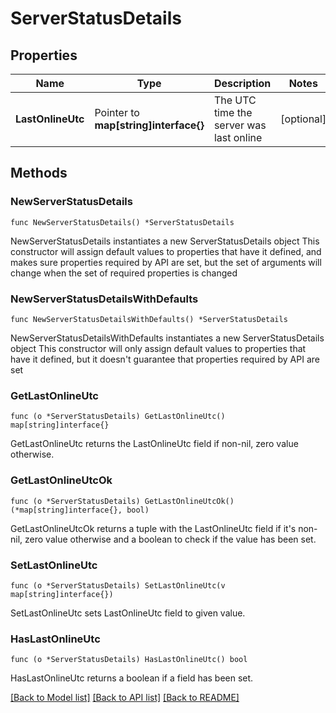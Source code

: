 # ServerStatusDetails

## Properties

Name | Type | Description | Notes
------------ | ------------- | ------------- | -------------
**LastOnlineUtc** | Pointer to **map[string]interface{}** | The UTC time the server was last online | [optional] 

## Methods

### NewServerStatusDetails

`func NewServerStatusDetails() *ServerStatusDetails`

NewServerStatusDetails instantiates a new ServerStatusDetails object
This constructor will assign default values to properties that have it defined,
and makes sure properties required by API are set, but the set of arguments
will change when the set of required properties is changed

### NewServerStatusDetailsWithDefaults

`func NewServerStatusDetailsWithDefaults() *ServerStatusDetails`

NewServerStatusDetailsWithDefaults instantiates a new ServerStatusDetails object
This constructor will only assign default values to properties that have it defined,
but it doesn't guarantee that properties required by API are set

### GetLastOnlineUtc

`func (o *ServerStatusDetails) GetLastOnlineUtc() map[string]interface{}`

GetLastOnlineUtc returns the LastOnlineUtc field if non-nil, zero value otherwise.

### GetLastOnlineUtcOk

`func (o *ServerStatusDetails) GetLastOnlineUtcOk() (*map[string]interface{}, bool)`

GetLastOnlineUtcOk returns a tuple with the LastOnlineUtc field if it's non-nil, zero value otherwise
and a boolean to check if the value has been set.

### SetLastOnlineUtc

`func (o *ServerStatusDetails) SetLastOnlineUtc(v map[string]interface{})`

SetLastOnlineUtc sets LastOnlineUtc field to given value.

### HasLastOnlineUtc

`func (o *ServerStatusDetails) HasLastOnlineUtc() bool`

HasLastOnlineUtc returns a boolean if a field has been set.


[[Back to Model list]](../README.md#documentation-for-models) [[Back to API list]](../README.md#documentation-for-api-endpoints) [[Back to README]](../README.md)


